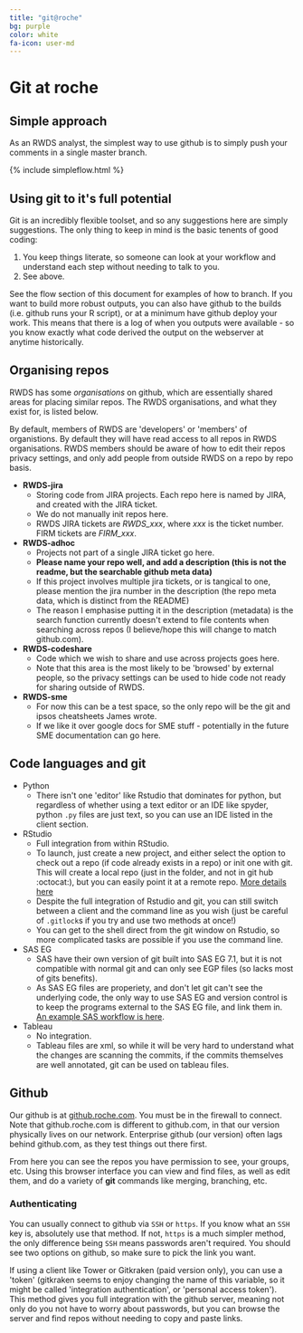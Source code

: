 ```yaml
---
title: "git@roche"
bg: purple
color: white
fa-icon: user-md
---
```


# Git at roche
<a name="rochegit" />

## Simple approach

As an RWDS analyst, the simplest way to use github is to simply push your comments in a single master branch.

{% include simpleflow.html %}

## Using git to it's full potential

Git is an incredibly flexible toolset, and so any suggestions here are simply suggestions. The only thing to keep in mind is the basic tenents of good coding:

1. You keep things literate, so someone can look at your workflow and understand each step without needing to talk to you.
2. See above.

See the flow section of this document for examples of how to branch. If you want to build more robust outputs, you can also have github to the builds (i.e. github runs your R script), or at a minimum have github deploy your work. This means that there is a log of when you outputs were available - so you know exactly what code derived the output on the webserver at anytime historically.

## Organising repos
<a name="org" />

RWDS has some *organisations* on github, which are essentially shared areas for placing similar repos. The RWDS organisations, and what they exist for, is listed below.

By default, members of RWDS are 'developers' or 'members' of organistions. By default they will have read access to all repos in RWDS organisations. RWDS members should be aware of how to edit their repos privacy settings, and only add people from outside RWDS on a repo by repo basis.

* **RWDS-jira**
    + Storing code from JIRA projects. Each repo here is named by JIRA, and created with the JIRA ticket.
    + We do not manually init repos here.
    + RWDS JIRA tickets are *RWDS_xxx*, where *xxx* is the ticket number. FIRM tickets are *FIRM_xxx*.
* **RWDS-adhoc**
    + Projects not part of a single JIRA ticket go here.
    + **Please name your repo well, and add a description (this is not the readme, but the searchable github meta data)**
    + If this project involves multiple jira tickets, or is tangical to one, please mention the jira number in the description (the repo meta data, which is distinct from the README)
    + The reason I emphasise putting it in the description (metadata) is the search function currently doesn't extend to file contents when searching across repos (I believe/hope this will change to match github.com).
* **RWDS-codeshare**
    + Code which we wish to share and use across projects goes here.
    + Note that this area is the most likely to be 'browsed' by external people, so the privacy settings can be used to hide code not ready for sharing outside of RWDS.
* **RWDS-sme**
    + For now this can be a test space, so the only repo will be the git and ipsos cheatsheets James wrote.
    + If we like it over google docs for SME stuff - potentially in the future SME documentation can go here.

## Code languages and git

* Python
    + There isn't one 'editor' like Rstudio that dominates for python, but regardless of whether using a text editor or an IDE like spyder, python `.py` files are just text, so you can use an IDE listed in the client section.
* RStudio
    + Full integration from within RStudio.
    + To launch, just create a new project, and either select the option to check out a repo (if code already exists in a repo) or init one with git. This will create a local repo (just in the folder, and not in git hub :octocat:), but you can easily point it at a remote repo. [More details here](https://support.rstudio.com/hc/en-us/articles/200532077-Version-Control-with-Git-and-SVN)
    + Despite the full integration of Rstudio and git, you can still switch between a client and the command line as you wish (just be careful of `.gitlock`s if you try and use two methods at once!)
    + You can get to the shell direct from the git window on Rstudio, so more complicated tasks are possible if you use the command line.
* SAS EG
    + SAS have their own version of git built into SAS EG 7.1, but it is not compatible with normal git and can only see EGP files (so lacks most of gits benefits).
    + As SAS EG files are properiety, and don't let git can't see the underlying code, the only way to use SAS EG and version control is to keep the programs external to the SAS EG file, and link them in. [An example SAS workflow is here](http://www.lexjansen.com/wuss/2012/94.pdf).
* Tableau
    + No integration.
    + Tableau files are xml, so while it will be very hard to understand what the changes are scanning the commits, if the commits themselves are well annotated, git can be used on tableau files.

## Github

Our github is at [github.roche.com](github.roche.com). You must be in the firewall to connect. Note that github.roche.com is different to github.com, in that our version physically lives on our network. Enterprise github (our version) often lags behind github.com, as they test things out there first.

From here you can see the repos you have permission to see, your groups, etc. Using this browser interface you can view and find files, as well as edit them, and do a variety of **git** commands like merging, branching, etc.

### Authenticating

You can usually connect to github via `SSH` or `https`. If you know what an `SSH` key is,
absolutely use that method. If not, `https` is a much simpler method, the only difference being `SSH` means passwords aren't required. You should see two options on github, so make sure to pick the link you want.

If using a client like Tower or Gitkraken (paid version only), you can use a 'token' (gitkraken seems to enjoy changing the name of this variable, so it might be called 'integration authentication', or 'personal access token'). This method gives you full integration with the github server, meaning not only do you not have to worry about passwords, but you can browse the server and find repos without needing to copy and paste links.
